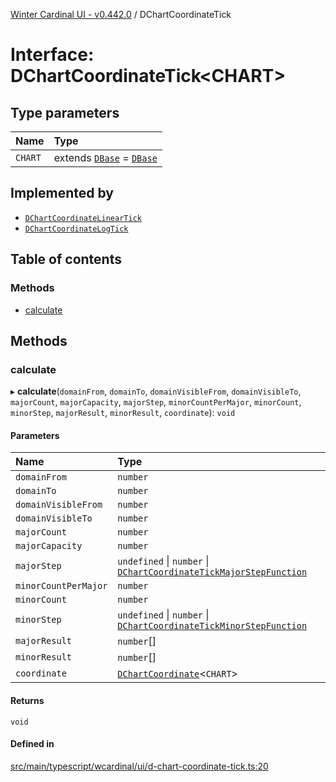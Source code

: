 [Winter Cardinal UI - v0.442.0](../index.md) / DChartCoordinateTick

# Interface: DChartCoordinateTick\<CHART\>

## Type parameters

| Name | Type |
| :------ | :------ |
| `CHART` | extends [`DBase`](../classes/DBase.md) = [`DBase`](../classes/DBase.md) |

## Implemented by

- [`DChartCoordinateLinearTick`](../classes/DChartCoordinateLinearTick.md)
- [`DChartCoordinateLogTick`](../classes/DChartCoordinateLogTick.md)

## Table of contents

### Methods

- [calculate](DChartCoordinateTick.md#calculate)

## Methods

### calculate

▸ **calculate**(`domainFrom`, `domainTo`, `domainVisibleFrom`, `domainVisibleTo`, `majorCount`, `majorCapacity`, `majorStep`, `minorCountPerMajor`, `minorCount`, `minorStep`, `majorResult`, `minorResult`, `coordinate`): `void`

#### Parameters

| Name | Type |
| :------ | :------ |
| `domainFrom` | `number` |
| `domainTo` | `number` |
| `domainVisibleFrom` | `number` |
| `domainVisibleTo` | `number` |
| `majorCount` | `number` |
| `majorCapacity` | `number` |
| `majorStep` | `undefined` \| `number` \| [`DChartCoordinateTickMajorStepFunction`](../index.md#dchartcoordinatetickmajorstepfunction) |
| `minorCountPerMajor` | `number` |
| `minorCount` | `number` |
| `minorStep` | `undefined` \| `number` \| [`DChartCoordinateTickMinorStepFunction`](../index.md#dchartcoordinatetickminorstepfunction) |
| `majorResult` | `number`[] |
| `minorResult` | `number`[] |
| `coordinate` | [`DChartCoordinate`](DChartCoordinate.md)\<`CHART`\> |

#### Returns

`void`

#### Defined in

[src/main/typescript/wcardinal/ui/d-chart-coordinate-tick.ts:20](https://github.com/winter-cardinal/winter-cardinal-ui/blob/v0.442.0/src/main/typescript/wcardinal/ui/d-chart-coordinate-tick.ts#L20)
